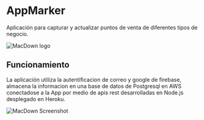 # AppMarker
Aplicación para capturar y actualizar puntos de venta de diferentes tipos de negocio.

![MacDown logo](https://firebasestorage.googleapis.com/v0/b/appmapa-abc7b.appspot.com/o/584w3b.gif?alt=media&token=ba5c6eca-fb2c-4005-be9a-3155d9f4c7cb)
 


## Funcionamiento
La aplicación utiliza la autentificacion de correo y google de firebase, almacena la informacion en una base de datos de Postgresql en AWS conectadose a la App por
medio de apis rest desarrolladas en Node.js desplegado en Heroku.

![MacDown Screenshot](https://firebasestorage.googleapis.com/v0/b/appmapa-abc7b.appspot.com/o/WhatsApp%20Image%202021-02-06%20at%202.05.16%20PM.jpeg?alt=media&token=469dfbfa-2bb9-457d-8d86-2dc2e3c0f671)

